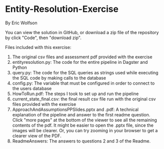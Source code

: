 # Entity-Resolution-Exercise

By Eric Wolfson

You can view the solution in GitHub, or download a zip file of the repository
by click "Code", then "download zip".

Files included with this exercise:
1) The original csv files and assessment pdf provided with the exercise
2) entityresolution.py: The code for the entire pipeline in Dagster and Python
3) query.py: The code for the SQL queries as strings used while executing the SQL code by making 
calls to the database
4) config.py: The variable that must be configured in order to connect to the users database
5) HowToRun.pdf: The steps I took to set up and run the pipeline
6) current_state_final.csv: the final result csv file run with the original csv files provided with the 
exercise
7) ApproachAndAssumptionsPPSlides.pptx and .pdf: A technical explanation of the pipeline and answer to 
the first readme question. Click "more pages" at the bottom of the viewer to see all the remaining contents of the pdf.
It might be easier to open the .pptx file, since the images will be clearer. Or, you can try zooming in your browser
to get a clearer view of the PDF.
9) ReadmeAnswers: The answers to questions 2 and 3 of the Readme.
